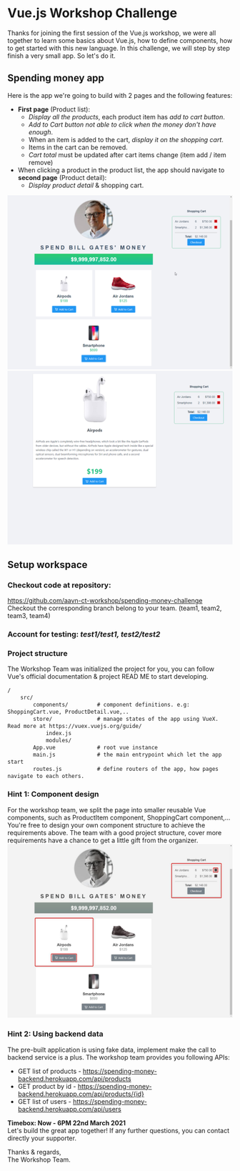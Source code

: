 # Vue.js Workshop Challenge

Thanks for joining the first session of the Vue.js workshop, we were all together to learn some basics about Vue.js, how to define components, how to get started with this new language. In this challenge, we will step by step finish a very small app. So let's do it.

## Spending money app
Here is the app we're going to build with 2 pages and the following features:
* **First page** (Product list):
  * *Display all the products*, each product item has *add to cart button*. 
  * *Add to Cart button not able to click when the money don't have enough*.
  * When an item is added to the cart, *display it on the shopping cart*.
  * Items in the cart can be removed.
  * *Cart total* must be updated after cart items change (item add / item remove)
* When clicking a product in the product list, the app should navigate to **second page** (Product detail):
  * *Display product detail* & shopping cart.  

![product list](docs/spending_money.png)  
![product detail](docs/spending_money_2.png)

## Setup workspace
### Checkout code at repository: 
https://github.com/aavn-ct-workshop/spending-money-challenge  
Checkout the corresponding branch belong to your team. (team1, team2, team3, team4)

### Account for testing: *test1/test1, test2/test2*

### Project structure
The Workshop Team was initialized the project for you, you can follow Vue's official documentation & project READ ME to start developing.
```
/
    src/
        components/         # component definitions. e.g: ShoppingCart.vue, ProductDetail.vue,..
        store/              # manage states of the app using VueX. Read more at https://vuex.vuejs.org/guide/ 
            index.js
            modules/
        App.vue             # root vue instance
        main.js             # the main entrypoint which let the app start
        routes.js           # define routers of the app, how pages navigate to each others.

```

### Hint 1: Component design
For the workshop team, we split the page into smaller reusable Vue components, such as ProductItem component, ShoppingCart component,...  
You're free to design your own component structure to achieve the requirements above. The team with a good project structure, cover more requirements have a chance to get a little gift from the organizer.   
![spending money component](docs/spending_money_component.jpg)

### Hint 2: Using backend data
The pre-built application is using fake data, implement make the call to backend service is a plus. The workshop team provides you following APIs: 
* GET list of products - https://spending-money-backend.herokuapp.com/api/products
* GET product by id - https://spending-money-backend.herokuapp.com/api/products/{id}
* GET list of users - https://spending-money-backend.herokuapp.com/api/users  

**Timebox: Now - 6PM 22nd March 2021**  
Let's build the great app together! If any further questions, you can contact directly your supporter.

Thanks & regards,  
The Workshop Team.